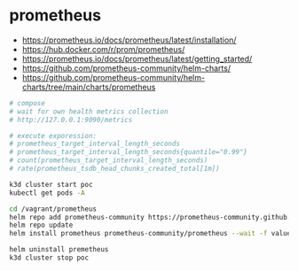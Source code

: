 # prometheus
- https://prometheus.io/docs/prometheus/latest/installation/
- https://hub.docker.com/r/prom/prometheus/
- https://prometheus.io/docs/prometheus/latest/getting_started/
- https://github.com/prometheus-community/helm-charts/
- https://github.com/prometheus-community/helm-charts/tree/main/charts/prometheus

```bash
# compose
# wait for own health metrics collection
# http://127.0.0.1:9090/metrics

# execute exporession:
# prometheus_target_interval_length_seconds
# prometheus_target_interval_length_seconds{quantile="0.99"}
# count(prometheus_target_interval_length_seconds)
# rate(prometheus_tsdb_head_chunks_created_total[1m])

k3d cluster start poc
kubectl get pods -A

cd /vagrant/prometheus
helm repo add prometheus-community https://prometheus-community.github.io/helm-charts
helm repo update
helm install prometheus prometheus-community/prometheus --wait -f values.yml

helm uninstall premetheus
k3d cluster stop poc
```
